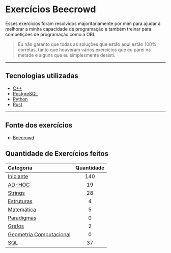 # Exercícios Beecrowd
Esses exercícios foram resolvidos majoritariamente por mim para ajudar a melhorar a minha capacidade de programação e também treinar para competições de programação como a OBI.

> Eu não garanto que todas as soluções que estão aqui estão 100% corretas, tanto que houveram vários exercícios que eu parei na metade e alguns que eu simplesmente desisti.

***

## Tecnologias utilizadas
- [C++](https://www.cplusplus.com/)
- [PostgreSQL](https://www.postgresql.org/)
- [Python](https://www.python.org/)
- [Rust](https://www.rust-lang.org/)

***

## Fonte dos exercícios
- [Beecrowd](https://www.beecrowd.com.br/judge/en/categories)

## Quantidade de Exercícios feitos

| **Categoria** | **Quantidade** |
|:---|:---:|
| <a href="Iniciante">Iniciante</a> | 140 |
| <a href="AD-HOC">AD-HOC</a> | 19 |
| <a href="Strings">Strings</a> | 28 |
| <a href="Estruturas">Estruturas</a> | 4 |
| <a href="Matemática">Matemática</a> | 5 |
| <a href="Paradigmas">Paradigmas</a> | 0 |
| <a href="Grafos">Grafos</a> | 2 |
| <a href="Geometria Computacional">Geometria Computacional</a> | 0 |
| <a href="SQL">SQL</a> | 37 |

